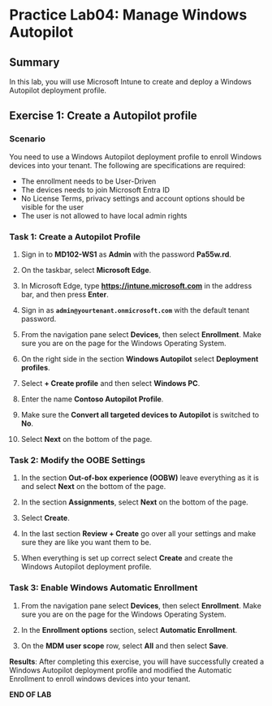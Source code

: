 # Practice Lab04: Manage Windows Autopilot

## Summary

In this lab, you will use Microsoft Intune to create and deploy a Windows Autopilot deployment profile.

## Exercise 1: Create a Autopilot profile

### Scenario

You need to use a Windows Autopilot deployment profile to enroll Windows devices into your tenant.
The following are specifications are required:

- The enrollment needs to be User-Driven
- The devices needs to join Microsoft Entra ID
- No License Terms, privacy settings and account options should be visible for the user
- The user is not allowed to have local admin rights

### Task 1: Create a Autopilot Profile

1. Sign in to **MD102-WS1** as **Admin** with the password **Pa55w.rd**.

2. On the taskbar, select **Microsoft Edge**.

3. In Microsoft Edge, type **https://intune.microsoft.com** in the  address bar, and then press **Enter**. 

4. Sign in as **`admin@yourtenant.onmicrosoft.com`** with the default tenant password.

5. From the navigation pane select **Devices**, then select **Enrollment**. Make sure you are on the page for the Windows Operating System.

6. On the right side in the section **Windows Autopilot** select **Deployment profiles**.

7. Select **+ Create profile** and then select **Windows PC**.

8. Enter the name **Contoso Autopilot Profile**. 

9. Make sure the **Convert all targeted devices to Autopilot** is switched to **No**.

10. Select **Next** on the bottom of the page.

### Task 2: Modify the OOBE Settings

1. In the section **Out-of-box experience (OOBW)** leave everything as it is and select **Next** on the bottom of the page.

2. In the section **Assignments**, select **Next** on the bottom of the page.

3. Select **Create**.

4. In the last section **Review + Create** go over all your settings and make sure they are like you want them to be. 

5. When everything is set up correct select **Create** and create the Windows Autopilot deployment profile.

### Task 3: Enable Windows Automatic Enrollment

1. From the navigation pane select **Devices**, then select **Enrollment**. Make sure you are on the page for the Windows Operating System.

2. In the **Enrollment options** section, select **Automatic Enrollment**.

3. On the **MDM user scope** row, select **All** and then select **Save**.

**Results**: After completing this exercise, you will have successfully created a Windows Autopilot deployment profile and modified the Automatic Enrollment to enroll windows devices into your tenant.

**END OF LAB**